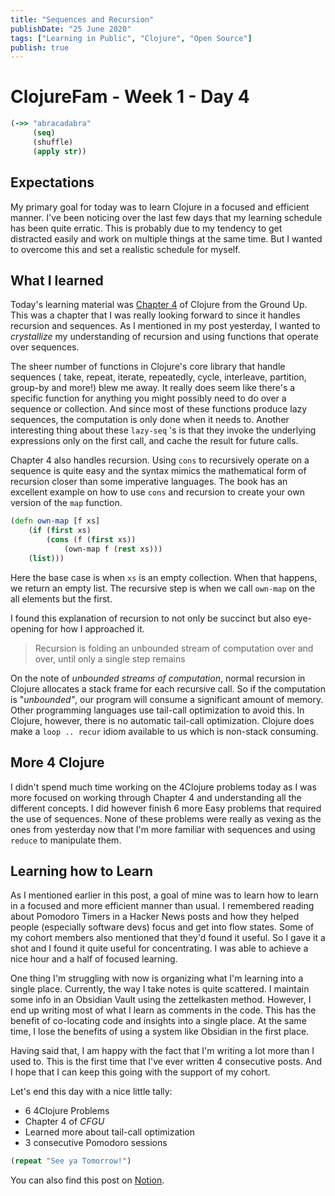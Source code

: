 ```yaml
---
title: "Sequences and Recursion"
publishDate: "25 June 2020"
tags: ["Learning in Public", "Clojure", "Open Source"]
publish: true
---
```


# ClojureFam - Week 1 - Day 4

```clojure
(->> "abracadabra"
     (seq)
     (shuffle)
     (apply str))
```

## Expectations

My primary goal for today was to learn Clojure in a focused and efficient manner. I've been noticing over the last few days that my learning schedule has been quite erratic. This is probably due to my tendency to get distracted easily and work on multiple things at the same time. But I wanted to overcome this and set a realistic schedule for myself.

## What I learned

Today's learning material was [Chapter 4](https://aphyr.com/posts/304-clojure-from-the-ground-up-sequences) of Clojure from the Ground Up. This was a chapter that I was really looking forward to since it handles recursion and sequences. As I mentioned in my post yesterday, I wanted to _crystallize_ my understanding of recursion and using functions that operate over sequences.

The sheer number of functions in Clojure's core library that handle sequences ( take, repeat, iterate, repeatedly, cycle, interleave, partition, group-by and more!) blew me away. It really does seem like there's a specific function for anything you might possibly need to do over a sequence or collection. And since most of these functions produce lazy sequences, the computation is only done when it needs to. Another interesting thing about these `lazy-seq` 's is that they invoke the underlying expressions only on the first call, and cache the result for future calls.

Chapter 4 also handles recursion. Using `cons` to recursively operate on a sequence is quite easy and the syntax mimics the mathematical form of recursion closer than some imperative languages. The book has an excellent example on how to use `cons` and recursion to create your own version of the `map` function.

```clojure
(defn own-map [f xs]
	(if (first xs)
		(cons (f (first xs))
			(own-map f (rest xs)))
	(list)))
```

Here the base case is when `xs` is an empty collection. When that happens, we return an empty list. The recursive step is when we call `own-map` on the all elements but the first.

I found this explanation of recursion to not only be succinct but also eye-opening for how I approached it.

> Recursion is folding an unbounded stream of computation over and over, until only a single step remains

On the note of _unbounded streams of computation_, normal recursion in Clojure allocates a stack frame for each recursive call. So if the computation is "_unbounded"_, our program will consume a significant amount of memory. Other programming languages use tail-call optimization to avoid this. In Clojure, however, there is no automatic tail-call optimization. Clojure does make a `loop .. recur` idiom available to us which is non-stack consuming.

## More 4 Clojure

I didn't spend much time working on the 4Clojure problems today as I was more focused on working through Chapter 4 and understanding all the different concepts. I did however finish 6 more Easy problems that required the use of sequences. None of these problems were really as vexing as the ones from yesterday now that I'm more familiar with sequences and using `reduce` to manipulate them.

## Learning how to Learn

As I mentioned earlier in this post, a goal of mine was to learn how to learn in a focused and more efficient manner than usual. I remembered reading about Pomodoro Timers in a Hacker News posts and how they helped people (especially software devs) focus and get into flow states. Some of my cohort members also mentioned that they'd found it useful. So I gave it a shot and I found it quite useful for concentrating. I was able to achieve a nice hour and a half of focused learning.

One thing I'm struggling with now is organizing what I'm learning into a single place. Currently, the way I take notes is quite scattered. I maintain some info in an Obsidian Vault using the zettelkasten method. However, I end up writing most of what I learn as comments in the code. This has the benefit of co-locating code and insights into a single place. At the same time, I lose the benefits of using a system like Obsidian in the first place.

Having said that, I am happy with the fact that I'm writing a lot more than I used to. This is the first time that I've ever written 4 consecutive posts. And I hope that I can keep this going with the support of my cohort.

Let's end this day with a nice little tally:

- 6 4Clojure Problems
- Chapter 4 of _CFGU_
- Learned more about tail-call optimization
- 3 consecutive Pomodoro sessions

```clojure
(repeat "See ya Tomorrow!")
```

You can also find this post on [Notion](https://www.notion.so/itsrainingmani/Clojure-Fam-Week-1-Day-4-9545bfab199241a5bf9e80e4788f6bda).
